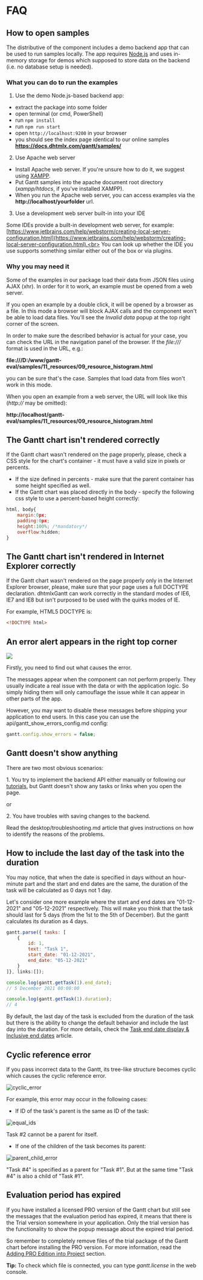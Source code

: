 FAQ
==============

How to open samples
---------------------

The distributive of the component includes a demo backend app that can be used to run samples locally.
The app requires [Node.js](https://nodejs.org/en/) and uses in-memory storage for demos which supposed to store data on the backend (i.e. no database setup is needed).

### What you can do to run the examples

1) Use the demo Node.js-based backend app: 

- extract the package into some folder
- open terminal (or cmd, PowerShell)
- run `npm install`
- run `npm run start`
- open `http://localhost:9200` in your browser
- you should see the index page identical to our online samples **https://docs.dhtmlx.com/gantt/samples/**

2) Use Apache web server

- Install Apache web server. If you're unsure how to do it, we suggest using [XAMPP](https://www.apachefriends.org/index.html).
- Put Gantt samples into the apache document root directory (*xampp/htdocs*, if you've installed XAMPP).
- When you run the Apache web server, you can access examples via the **http://localhost/yourfolder** url.

3) Use a development web server built-in into your IDE

Some IDEs provide a built-in development web server, for example: 
[https://www.jetbrains.com/help/webstorm/creating-local-server-configuration.html](https://www.jetbrains.com/help/webstorm/creating-local-server-configuration.html).<br>
You can look up whether the IDE you use supports something similar either out of the box or via plugins.

### Why you may need it

Some of the examples in our package load their data from JSON files using AJAX (xhr). In order for it to work, an example must be opened from a web server.

If you open an example by a double click, it will be opened by a browser as a file. In this mode a browser will block AJAX calls and the component won't be able to load data files. 
You'll see the *Invalid data* popup at the top right corner of the screen.

In order to make sure the described behavior is actual for your case, you can check the URL in the navigation panel of the browser. If the *file:///* format is used in the URL, e.g.: <br>

**file:///D:/www/gantt-eval/samples/11_resources/09_resource_histogram.html** 


you can be sure that's the case. Samples that load data from files won't work in this mode.

When you open an example from a web server, the URL will look like this (*http://* may be omitted): <br>

**http://localhost/gantt-eval/samples/11_resources/09_resource_histogram.html**


The Gantt chart isn't rendered correctly
-----------------------------------------

If the Gantt chart wasn't rendered on the page properly, please, check a CSS style for the chart's container - it must have a valid size in pixels or percents.<br>

- If the size defined in percents - make sure that the parent container has some height specified as well. 
- If the Gantt chart was placed directly in the body - specify the following css style to use a percent-based height correctly:

~~~js
html, body{
	margin:0px;
	padding:0px;
	height:100%; /*mandatory*/
	overflow:hidden;
}
~~~


The Gantt chart isn't rendered in Internet Explorer correctly
---------------------------------------------------------

If the Gantt chart wasn't rendered on the page properly only in the Internet Explorer browser, please, make sure that your page uses a full DOCTYPE declaration.
dhtmlxGantt can work correctly in the standard modes of IE6, IE7 and IE8 but isn't purposed to be used with the quirks modes of IE.

For example, HTML5 DOCTYPE is:

~~~html
<!DOCTYPE html>
~~~

An error alert appears in the right top corner
-----------------------------------------

<img src="desktop/error_alert.png">

Firstly, you need to find out what causes the error. 

The messages appear when the component can not perform properly. 
They usually indicate a real issue with the data or with the application logic. So simply hiding them will only camouflage the issue while it can appear in other parts of the app.

However, you may want to disable these messages before shipping your application to end users. In this case you can use the api/gantt_show_errors_config.md config:

~~~js
gantt.config.show_errors = false;
~~~


Gantt doesn't show anything
--------------------------

There are two most obvious scenarios:

1\. You try to implement the backend API either manually or following our [tutorials](desktop/howtostart_guides.md), but Gantt doesn't show any tasks or links when you open the page.

or

2\. You have troubles with saving changes to the backend.

Read the desktop/troubleshooting.md article that gives instructions on how to identify the reasons of the problems.

How to include the last day of the task into the duration
---------------------------------------------------------- 

You may notice, that when the date is specified in days without an hour-minute part and the start and end dates are the same, the duration of the task will be calculated as 0 days not 1 day. 

Let's consider one more example where the start and end dates are "01-12-2021" and "05-12-2021" respectively. This will make you think that the task should last for 5 days (from the 1st to the 5th of December). But the gantt calculates its duration as 4 days.


~~~js
gantt.parse({ tasks: [
    { 
        id: 1,
        text: "Task 1",
        start_date: "01-12-2021",
        end_date: "05-12-2021"
    }
]}, links:[]);

console.log(gantt.getTask(1).end_date);
// 5 December 2021 00:00:00

console.log(gantt.getTask(1).duration);
// 4
~~~

By default, the last day of the task is excluded from the duration of the task but there is the ability to change the default behavior and include the last day into the duration. For more details, check the [Task end date display & Inclusive end dates](desktop/loading.md#taskenddatedisplayampinclusiveenddates) article.

Cyclic reference error
-----------------------

If you pass incorrect data to the Gantt, its tree-like structure becomes cyclic which causes the cyclic reference error.

![cyclic_error](desktop/cyclic_error.png)

For example, this error may occur in the following cases:

- If ID of the task's parent is the same as ID of the task:

![equal_ids](desktop/equal_ids.png)

Task #2 cannot be a parent for itself.

- If one of the children of the task becomes its parent:

![parent_child_error](desktop/parent_child_error.png)

"Task #4" is specified as a parent for "Task #1". But at the same time "Task #4" is also a child of "Task #1".

Evaluation period has expired
------------------------------

If you have installed a licensed PRO version of the Gantt chart but still see the messages that the evaluation period has expired, it means that there is the Trial version somewhere in your application. Only the trial version has the functionality to show the popup message about the expired trial period.

So remember to completely remove files of the trial package of the Gantt chart before installing the PRO version. For more information, read the [Adding PRO Edition into Project](desktop/install_with_bower.md#addingproeditionintoproject) section.

**Tip:** To check which file is connected, you can type *gantt.license* in the web console.
